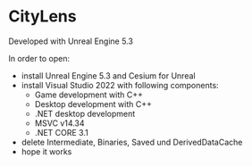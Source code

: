 # CityLens

Developed with Unreal Engine 5.3

In order to open:

- install Unreal Engine 5.3 and Cesium for Unreal
- install Visual Studio 2022 with following components:
	- Game development with C++
	- Desktop development with C++ 
	- .NET desktop development
	- MSVC v14.34
	- .NET CORE 3.1
- delete Intermediate, Binaries, Saved und DerivedDataCache
- hope it works